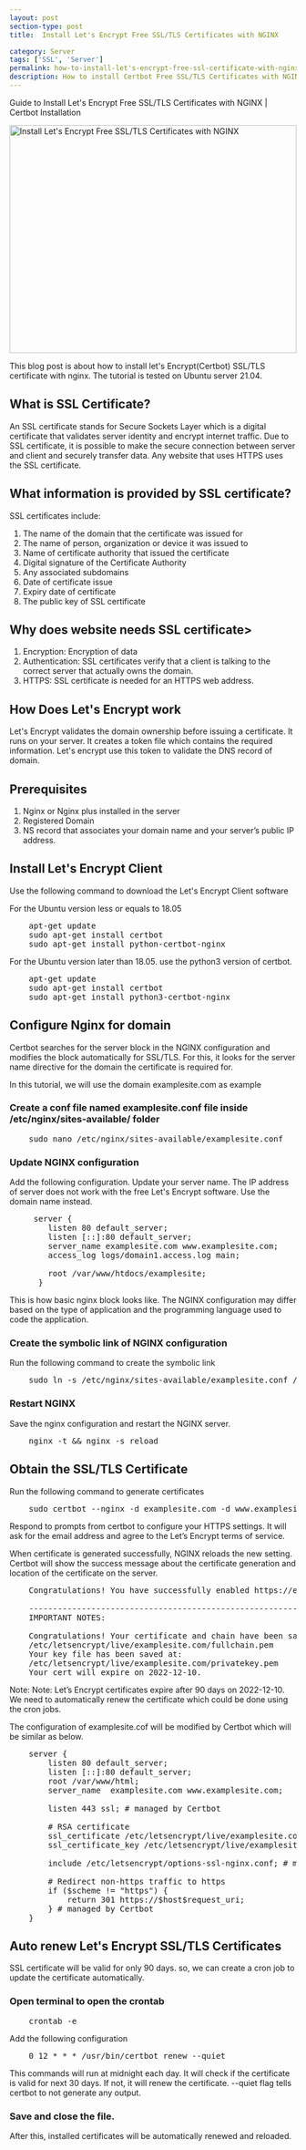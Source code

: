 ```yaml
---
layout: post
section-type: post
title:  Install Let's Encrypt Free SSL/TLS Certificates with NGINX

category: Server
tags: ['SSL', 'Server']
permalink: how-to-install-let's-encrypt-free-ssl-certificate-with-nginx
description: How to install Certbot Free SSL/TLS Certificates with NGINX
---
```

Guide to Install Let's Encrypt Free SSL/TLS Certificates with NGINX | Certbot Installation
<!--more-->

<img
    src="{{site.baseurl}}/img/posts/install-certbot-in-nginx.png"
    class="img-thumbnail img-rounded" height="400px" width="100%"
    title="Install Let's Encrypt Free SSL/TLS Certificates with NGINX"
    alt="Install Let's Encrypt Free SSL/TLS Certificates with NGINX">

<section>
<p>
This blog post is about how to install let's Encrypt(Certbot) SSL/TLS certificate with nginx.
The tutorial is tested on Ubuntu server 21.04.
</p>
</section> 

<p>

<section>
<h2>What is SSL Certificate?</h2>
<p>
An SSL certificate stands for Secure Sockets Layer which is a digital certificate that validates server identity and encrypt internet traffic.
Due to SSL certificate, it is possible to make the secure connection between server and client and securely
transfer data. Any website that uses HTTPS uses the SSL certificate.
</p>
</section>

<section>
<h2>What information is provided by SSL certificate?</h2>
<p>SSL certificates include:</p>

<ol>
    <li>The name of the domain that the certificate was issued for</li>
    <li>The name of person, organization or device it was issued to</li>
    <li>Name of certificate authority that issued the certificate</li>
    <li>Digital signature of the Certificate Authority</li>
    <li>Any associated subdomains</li>
    <li>Date of certificate issue</li>
    <li>Expiry date of certificate</li>
    <li>The public key of SSL certificate</li>
</ol>

</section>


<section>
<h2>Why does website needs SSL certificate></h2>

<ol>
    <li><span class="bold">Encryption</span>: Encryption of data</li>
    <li><span class="bold">Authentication</span>: SSL certificates verify that a client is talking to the correct server that actually owns the domain.</li>
    <li><span class="bold">HTTPS</span>: SSL certificate is needed for an HTTPS web address.</li>
</ol>

</section>

<section>
<h2>How Does Let's Encrypt work</h2>
<p>
Let's Encrypt validates the domain ownership before issuing a certificate.
It runs on your server. It creates a token file which contains the required information.
Let's encrypt use this token to validate the DNS record of domain.

</p>
</section>
<section>
<h2>Prerequisites</h2>
<ol>
    <li>Nginx or Nginx plus installed in the server</li>
    <li>Registered Domain</li>
    <li>NS record that associates your domain name and your server’s public IP address.</li>
</ol>
</section>
<section>
<h2>Install Let's Encrypt Client</h2>
<p>Use the following command to download the Let's Encrypt Client software</p>
<p>For the Ubuntu version less or equals to 18.05</p>
<pre class="terminal">
    apt-get update
    sudo apt-get install certbot
    sudo apt-get install python-certbot-nginx
</pre>

<p>For the Ubuntu version later than 18.05. use the python3 version of certbot.</p>
<pre class="terminal">
    apt-get update
    sudo apt-get install certbot
    sudo apt-get install python3-certbot-nginx
</pre>
</section>

<section>
<h2>Configure Nginx for domain</h2>
<p>Certbot searches for the server block in the NGINX configuration and modifies the block automatically for SSL/TLS.
For this, it looks for the server name directive for the domain the certificate is required for.
</p>

<p>In this tutorial, we will use the domain examplesite.com as example</p>

<h3>Create a conf file named <span class="important"> examplesite.conf </span>file inside
<span class="important">/etc/nginx/sites-available/</span> folder </h3>

<pre class="terminal">
    sudo nano /etc/nginx/sites-available/examplesite.conf
</pre>



<h3>Update NGINX configuration</h3>
<p>Add the following configuration. Update your server name. The IP address of server does not work with the
free Let's Encrypt software.
Use the domain name instead.
</p>


<pre class="terminal">
     server {
        listen 80 default_server;
        listen [::]:80 default_server;
        server_name examplesite.com www.examplesite.com;
        access_log logs/domain1.access.log main;
    
        root /var/www/htdocs/examplesite;
      }
</pre>

<p>This is how basic nginx block looks like. The NGINX configuration may differ based on the type of application and
the programming language used to code the application.
</p>


<h3>Create the symbolic link of NGINX configuration</h3>
<p>Run the following command to create the symbolic link </p>

<pre class="terminal">
    sudo ln -s /etc/nginx/sites-available/examplesite.conf /etc/nginx/sites-enabled/
</pre>

<h3>Restart NGINX</h3>
<p>Save the nginx configuration and restart the NGINX server.</p>
<pre class="terminal">
    nginx -t && nginx -s reload
</pre>
</section>

<section>
<h2>Obtain the SSL/TLS Certificate</h2>
<p>Run the following command to generate certificates </p>
<pre class="terminal">
    sudo certbot --nginx -d examplesite.com -d www.examplesite.com
</pre>

<p>
Respond to prompts from certbot to configure your HTTPS settings. It will ask for the email address and 
agree to the Let’s Encrypt terms of service. 
</p>

<p>
When certificate is generated successfully, NGINX reloads the new setting.
Certbot will show the success message about the certificate generation and location of the certificate  on the server.
</p>



<pre class="terminal">
    Congratulations! You have successfully enabled https://examplesite.com and https://www.examplesite.com 
    
    -------------------------------------------------------------------------------------
    IMPORTANT NOTES:
    
    Congratulations! Your certificate and chain have been saved at:
    /etc/letsencrypt/live/examplesite.com/fullchain.pem
    Your key file has been saved at:
    /etc/letsencrypt/live/examplesite.com/privatekey.pem
    Your cert will expire on 2022-12-10.
</pre>

<p>Note: Note: Let’s Encrypt certificates expire after 90 days on 2022-12-10.
We need to automatically renew the certificate which could be done using the cron jobs.</p>

<p>The configuration of examplesite.cof will be modified by Certbot which will be similar as below.  </p>


<pre class="terminal">
    server {
        listen 80 default_server;
        listen [::]:80 default_server;
        root /var/www/html;
        server_name  examplesite.com www.examplesite.com;
    
        listen 443 ssl; # managed by Certbot
    
        # RSA certificate
        ssl_certificate /etc/letsencrypt/live/examplesite.com/fullchain.pem; # managed by Certbot
        ssl_certificate_key /etc/letsencrypt/live/examplesite.com/privkey.pem; # managed by Certbot
    
        include /etc/letsencrypt/options-ssl-nginx.conf; # managed by Certbot
    
        # Redirect non-https traffic to https
        if ($scheme != "https") {
            return 301 https://$host$request_uri;
        } # managed by Certbot
    }
</pre>

</section>



<section>
<h2>Auto renew Let's Encrypt SSL/TLS Certificates </h2>
<p>SSL certificate will be valid for only 90 days. so, we can create a cron job to update the certificate automatically.</p>

<h3>Open terminal to open the crontab</h3>
<pre class="terminal">
    crontab -e
</pre>
<p>Add the following configuration</p>
<pre class="terminal">
    0 12 * * * /usr/bin/certbot renew --quiet
</pre>
<p>This commands will run at midnight each day. It will check if the certificate is valid for next 30 days. If not,
it will renew the certificate. --quiet flag tells certbot to not generate any output.
</p>

<h3>Save and close the file.</h3>
<p>After this, installed certificates will be automatically renewed and reloaded.</p>
</section>

